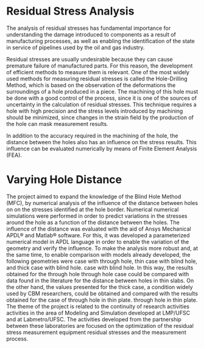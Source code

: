 # Residual Stress Analysis

The analysis of residual stresses has fundamental importance for understanding the damage introduced to components as a result of manufacturing processes, as well as enabling the identification of the state in service of pipelines used by the oil and gas industry.

Residual stresses are usually undesirable because they can cause premature failure of manufactured parts. For this reason, the development of efficient methods to measure them is relevant.
One of the most widely used methods for measuring residual stresses is called the Hole-Drilling Method, which is based on the observation of the deformations the surroundings of a hole produced in a piece. The machining of this hole must be done with a good control of the process, since it is one of the sources of uncertainty in the calculation of residual stresses. This technique requires a hole with high precision and the stress levels introduced by machining should be minimized, since changes in the strain field by the production of the hole can mask measurement results.

In addition to the accuracy required in the machining of the hole, the distance between the holes also has an influence on the stress results. This influence can be evaluated numerically by means of Finite Element Analysis (FEA).




# Varying Hole Distance

The project aimed to expand the knowledge of the Blind Hole Method 
(MFC), by numerical analysis of the influence of the distance between holes on 
on the stresses identified at the hole border. Numerical 
numerical simulations were performed in order to predict variations in the stresses around 
the hole as a function of the distance between the holes. The influence of the distance 
was evaluated with the aid of Ansys Mechanical APDL® and Matlab® software. 
For this, it was developed a parameterized numerical model in 
APDL language in order to enable the variation of the geometry and verify the 
influence.
To make the analysis more robust and, at the same time, to enable 
comparison with models already developed, the following geometries were 
case with through hole, thin case with blind hole, and thick case with blind hole. 
case with blind hole. In this way, the results obtained for the through hole 
through hole case could be compared with data found in the literature for 
the distance between holes in thin slabs. On the other hand, the values presented for the 
thick case, a condition widely used by CBM researchers, 
could be obtained and compared with the results obtained for the case of through hole in thin plate. 
through hole in thin plate.
The theme of the project is related to the continuity of research activities 
activities in the area of Modeling and Simulation developed at LMP/UFSC and 
at Labmetro/UFSC. The activities developed from the partnership between 
these laboratories are focused on the optimization of the residual stress measurement equipment 
residual stresses and the measurement process.
